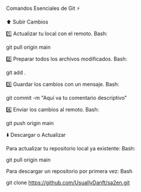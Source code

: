 Comandos Esenciales de Git ⚡️

⬆️ Subir Cambios

1️⃣ Actualizar tu local con el remoto.
Bash:

git pull origin main

2️⃣ Preparar todos los archivos modificados.
Bash:

git add .

3️⃣ Guardar los cambios con un mensaje.
Bash:

git commit -m "Aquí va tu comentario descriptivo"

4️⃣ Enviar los cambios al remoto.
Bash:

git push origin main

⬇️ Descargar o Actualizar

Para actualizar tu repositorio local ya existente:
Bash:

git pull origin main

Para descargar un repositorio por primera vez:
Bash

git clone https://github.com/UsuallyDanft/sa2en.git